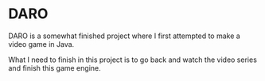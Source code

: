 # DARO
DARO is a somewhat finished project where I first attempted to make a video game in Java.

What I need to finish in this project is to go back and watch the video series and finish this game engine.
